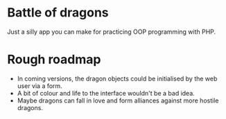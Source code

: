 # Battle of dragons

Just a silly app you can make for practicing OOP programming with PHP.

# Rough roadmap

+ In coming versions, the dragon objects could be initialised by the web user via a form.
+ A bit of colour and life to the interface wouldn't be a bad idea.
+ Maybe dragons can fall in love and form alliances against more hostile dragons.


